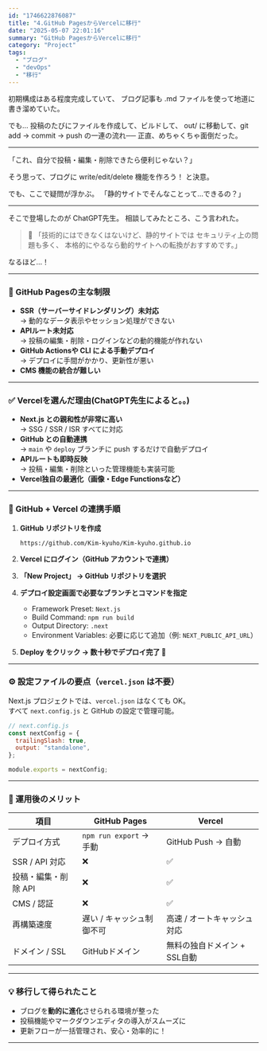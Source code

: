 ```yaml
---
id: "1746622876087"
title: "4.GitHub PagesからVercelに移行"
date: "2025-05-07 22:01:16"
summary: "GitHub PagesからVercelに移行"
category: "Project"
tags:
  - "ブログ"
  - "devOps"
  - "移行"
---
```


初期構成はある程度完成していて、
ブログ記事も .md ファイルを使って地道に書き溜めていた。

でも…
投稿のたびにファイルを作成して、ビルドして、
out/ に移動して、git add → commit → push の一連の流れ──
正直、めちゃくちゃ面倒だった。

---

「これ、自分で投稿・編集・削除できたら便利じゃない？」

そう思って、ブログに write/edit/delete 機能を作ろう！ と決意。

でも、ここで疑問が浮かぶ。
「静的サイトでそんなことって…できるの？」

---

そこで登場したのが ChatGPT先生。
相談してみたところ、こう言われた。

> 💬 「技術的にはできなくはないけど、静的サイトでは
> セキュリティ上の問題も多く、
> 本格的にやるなら動的サイトへの転換がおすすめです。」

なるほど…！

---

### 🚫 GitHub Pagesの主な制限

- **SSR（サーバーサイドレンダリング）未対応**  
  → 動的なデータ表示やセッション処理ができない  
- **APIルート未対応**  
  → 投稿の編集・削除・ログインなどの動的機能が作れない  
- **GitHub Actionsや CLI による手動デプロイ**  
  → デプロイに手間がかかり、更新性が悪い  
- **CMS 機能の統合が難しい**

---

### ✅ Vercelを選んだ理由(ChatGPT先生によると。。)

- **Next.js との親和性が非常に高い**  
  → SSG / SSR / ISR すべてに対応
- **GitHub との自動連携**  
  → `main` や `deploy` ブランチに push するだけで自動デプロイ
- **APIルートも即時反映**  
  → 投稿・編集・削除といった管理機能も実装可能
- **Vercel独自の最適化（画像・Edge Functionsなど）**

---

### 🔧 GitHub + Vercel の連携手順

1. **GitHub リポジトリを作成**

   ```
   https://github.com/Kim-kyuho/Kim-kyuho.github.io
   ```

2. **Vercel にログイン（GitHub アカウントで連携）**

3. **「New Project」 → GitHub リポジトリを選択**

4. **デプロイ設定画面で必要なブランチとコマンドを指定**

   - Framework Preset: `Next.js`
   - Build Command: `npm run build`
   - Output Directory: `.next`
   - Environment Variables: 必要に応じて追加（例: `NEXT_PUBLIC_API_URL`）

5. **Deploy をクリック → 数十秒でデプロイ完了 🎉**

---

### ⚙️ 設定ファイルの要点（`vercel.json` は不要）

Next.js プロジェクトでは、`vercel.json` はなくても OK。  
すべて `next.config.js` と GitHub の設定で管理可能。

```js
// next.config.js
const nextConfig = {
  trailingSlash: true,
  output: "standalone",
};

module.exports = nextConfig;
```

---

### 🧠 運用後のメリット

| 項目                   | GitHub Pages              | Vercel                      |
|------------------------|---------------------------|-----------------------------|
| デプロイ方式           | `npm run export` → 手動   | GitHub Push → 自動          |
| SSR / API 対応         | ❌                         | ✅                          |
| 投稿・編集・削除 API   | ❌                         | ✅                          |
| CMS / 認証             | ❌                         | ✅                          |
| 再構築速度             | 遅い / キャッシュ制御不可 | 高速 / オートキャッシュ対応 |
| ドメイン / SSL         | GitHubドメイン             | 無料の独自ドメイン + SSL自動 |

---

### 💡 移行して得られたこと

- ブログを**動的に進化**させられる環境が整った
- 投稿機能やマークダウンエディタの導入がスムーズに
- 更新フローが一括管理され、安心・効率的に！

---



